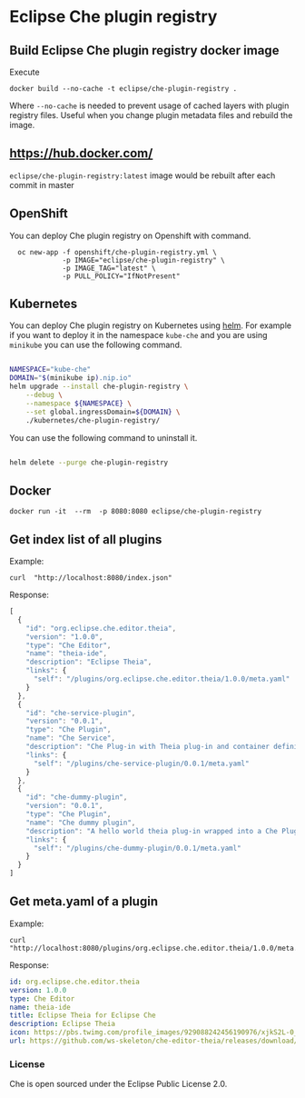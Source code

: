 # Eclipse Che plugin registry

## Build Eclipse Che plugin registry docker image

Execute
```shell
docker build --no-cache -t eclipse/che-plugin-registry .
```
Where `--no-cache` is needed to prevent usage of cached layers with plugin registry files.
Useful when you change plugin metadata files and rebuild the image.

## https://hub.docker.com/

```eclipse/che-plugin-registry:latest``` image would be rebuilt after each commit in master

## OpenShift
You can deploy Che plugin registry on Openshift with command.
```
  oc new-app -f openshift/che-plugin-registry.yml \
             -p IMAGE="eclipse/che-plugin-registry" \
             -p IMAGE_TAG="latest" \
             -p PULL_POLICY="IfNotPresent"
```

## Kubernetes

You can deploy Che plugin registry on Kubernetes using [helm](https://docs.helm.sh/). For example if you want to deploy it in the namespace `kube-che` and you are using `minikube` you can use the following command.

```bash

NAMESPACE="kube-che"
DOMAIN="$(minikube ip).nip.io"
helm upgrade --install che-plugin-registry \
    --debug \
    --namespace ${NAMESPACE} \
    --set global.ingressDomain=${DOMAIN} \
    ./kubernetes/che-plugin-registry/

```

You can use the following command to uninstall it.

```bash

helm delete --purge che-plugin-registry

```

## Docker
```
docker run -it  --rm  -p 8080:8080 eclipse/che-plugin-registry
```

## Get index list of all plugins
Example:
```
curl  "http://localhost:8080/index.json"
```
Response:
```javascript
[
  {
    "id": "org.eclipse.che.editor.theia",
    "version": "1.0.0",
    "type": "Che Editor",
    "name": "theia-ide",
    "description": "Eclipse Theia",
    "links": {
      "self": "/plugins/org.eclipse.che.editor.theia/1.0.0/meta.yaml"
    }
  },
  {
    "id": "che-service-plugin",
    "version": "0.0.1",
    "type": "Che Plugin",
    "name": "Che Service",
    "description": "Che Plug-in with Theia plug-in and container definition providing a service",
    "links": {
      "self": "/plugins/che-service-plugin/0.0.1/meta.yaml"
    }
  },
  {
    "id": "che-dummy-plugin",
    "version": "0.0.1",
    "type": "Che Plugin",
    "name": "Che dummy plugin",
    "description": "A hello world theia plug-in wrapped into a Che Plug-in",
    "links": {
      "self": "/plugins/che-dummy-plugin/0.0.1/meta.yaml"
    }
  }
]
```
## Get meta.yaml of a plugin
Example:
```
curl  "http://localhost:8080/plugins/org.eclipse.che.editor.theia/1.0.0/meta.yaml"
```
Response:
```yaml
id: org.eclipse.che.editor.theia
version: 1.0.0
type: Che Editor
name: theia-ide
title: Eclipse Theia for Eclipse Che
description: Eclipse Theia
icon: https://pbs.twimg.com/profile_images/929088242456190976/xjkS2L-0_400x400.jpg
url: https://github.com/ws-skeleton/che-editor-theia/releases/download/untagged-892e01b21d0145207b0f/che-editor-plugin.tar.gz
```

### License
Che is open sourced under the Eclipse Public License 2.0.
